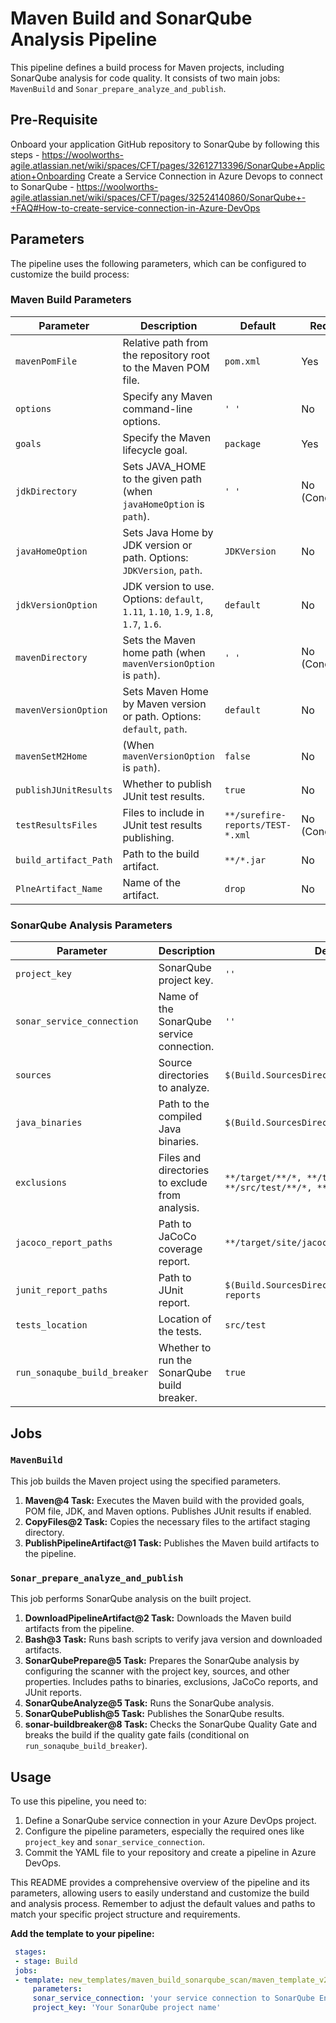 # Maven Build and SonarQube Analysis Pipeline

This pipeline defines a build process for Maven projects, including SonarQube analysis for code quality. It consists of two main jobs: `MavenBuild` and `Sonar_prepare_analyze_and_publish`.

## Pre-Requisite

Onboard your application GitHub repository to SonarQube by following this steps - https://woolworths-agile.atlassian.net/wiki/spaces/CFT/pages/32612713396/SonarQube+Application+Onboarding
Create a Service Connection in Azure Devops to connect to SonarQube - https://woolworths-agile.atlassian.net/wiki/spaces/CFT/pages/32524140860/SonarQube+-+FAQ#How-to-create-service-connection-in-Azure-DevOps


## Parameters

The pipeline uses the following parameters, which can be configured to customize the build process:

### Maven Build Parameters

| Parameter | Description | Default | Required |
|---|---|---|---|
| `mavenPomFile` | Relative path from the repository root to the Maven POM file. | `pom.xml` | Yes |
| `options` | Specify any Maven command-line options. | `' '` | No |
| `goals` | Specify the Maven lifecycle goal. | `package` | Yes |
| `jdkDirectory` | Sets JAVA_HOME to the given path (when `javaHomeOption` is `path`). | `' '` | No (Conditional) |
| `javaHomeOption` | Sets Java Home by JDK version or path. Options: `JDKVersion`, `path`. | `JDKVersion` | No |
| `jdkVersionOption` | JDK version to use. Options: `default`, `1.11`, `1.10`, `1.9`, `1.8`, `1.7`, `1.6`. | `default` | No |
| `mavenDirectory` | Sets the Maven home path (when `mavenVersionOption` is `path`). | `' '` | No (Conditional) |
| `mavenVersionOption` | Sets Maven Home by Maven version or path. Options: `default`, `path`. | `default` | No |
| `mavenSetM2Home` |  (When `mavenVersionOption` is `path`). | `false` | No |
| `publishJUnitResults` | Whether to publish JUnit test results. | `true` | No |
| `testResultsFiles` | Files to include in JUnit test results publishing. | `**/surefire-reports/TEST-*.xml` | No (Conditional) |
| `build_artifact_Path` | Path to the build artifact. | `**/*.jar` | No |
| `PlneArtifact_Name` | Name of the artifact. | `drop` | No |

### SonarQube Analysis Parameters

| Parameter | Description | Default | Required |
|---|---|---|---|
| `project_key` | SonarQube project key. | `''` | Yes |
| `sonar_service_connection` | Name of the SonarQube service connection. | `''` | Yes |
| `sources` | Source directories to analyze. | `$(Build.SourcesDirectory)` | No |
| `java_binaries` | Path to the compiled Java binaries. | `$(Build.SourcesDirectory)/target/classes` | No |
| `exclusions` | Files and directories to exclude from analysis. | `**/target/**/*, **/target/**, **/src/test/**/*, **/src/test/**` | No |
| `jacoco_report_paths` | Path to JaCoCo coverage report. | `**/target/site/jacoco/jacoco.xml` | No |
| `junit_report_paths` | Path to JUnit report. | `$(Build.SourcesDirectory)/target/surefire-reports` | No |
| `tests_location` | Location of the tests. | `src/test` | No |
| `run_sonaqube_build_breaker` | Whether to run the SonarQube build breaker. | `true` | No |

## Jobs

### `MavenBuild`

This job builds the Maven project using the specified parameters.

1.  **Maven@4 Task:** Executes the Maven build with the provided goals, POM file, JDK, and Maven options.  Publishes JUnit results if enabled.
2.  **CopyFiles@2 Task:** Copies the necessary files to the artifact staging directory.
3.  **PublishPipelineArtifact@1 Task:** Publishes the Maven build artifacts to the pipeline.

### `Sonar_prepare_analyze_and_publish`

This job performs SonarQube analysis on the built project.

1.  **DownloadPipelineArtifact@2 Task:** Downloads the Maven build artifacts from the pipeline.
2.  **Bash@3 Task:** Runs bash scripts to verify java version and downloaded artifacts.
3.  **SonarQubePrepare@5 Task:** Prepares the SonarQube analysis by configuring the scanner with the project key, sources, and other properties. Includes paths to binaries, exclusions, JaCoCo reports, and JUnit reports.
4.  **SonarQubeAnalyze@5 Task:** Runs the SonarQube analysis.
5.  **SonarQubePublish@5 Task:** Publishes the SonarQube results.
6.  **sonar-buildbreaker@8 Task:** Checks the SonarQube Quality Gate and breaks the build if the quality gate fails (conditional on `run_sonaqube_build_breaker`).

## Usage

To use this pipeline, you need to:

1.  Define a SonarQube service connection in your Azure DevOps project.
2.  Configure the pipeline parameters, especially the required ones like `project_key` and `sonar_service_connection`.
3.  Commit the YAML file to your repository and create a pipeline in Azure DevOps.

This README provides a comprehensive overview of the pipeline and its parameters, allowing users to easily understand and customize the build and analysis process.  Remember to adjust the default values and paths to match your specific project structure and requirements.

**Add the template to your pipeline:**

   ```yaml
    stages:
    - stage: Build
    jobs:
    - template: new_templates/maven_build_sonarqube_scan/maven_template_v2.yml@Shared_Templates
        parameters:
        sonar_service_connection: 'your service connection to SonarQube Enterprise'
        project_key: 'Your SonarQube project name'




